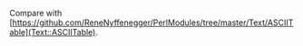 Compare with [https://github.com/ReneNyffenegger/PerlModules/tree/master/Text/ASCIITable](Text::ASCIITable).

